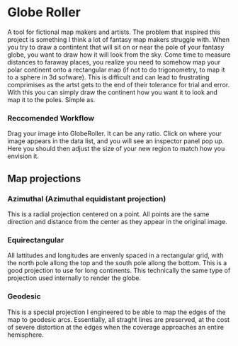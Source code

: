 # Globe Roller
A tool for fictional map makers and artists.
The problem that inspired this project is something I think a lot of fantasy map makers struggle with. When you try to draw a contintent that will sit on or near the pole of your fantasy globe, you want to draw how it will look from the sky. Come time to measure distances to faraway places, you realize you need to somehow map your polar continent onto a rectangular map (if not to do trigonometry, to map it to a sphere in 3d sofware). This is difficult and can lead to frustrating comprimises as the artst gets to the end of their tolerance for trial and error. With this you can simply draw the continent how you want it to look and map it to the poles. Simple as.

### Reccomended Workflow
Drag your image into GlobeRoller. It can be any ratio. Click on where your image appears in the data list, and you will see an inspector panel pop up. Here you should then adjust the size of your new region to match how you envision it.

## Map projections
### Azimuthal (Azimuthal equidistant projection)
This is a radial projection centered on a point. All points are the same direction and distance from the center as they appear in the original image.

### Equirectangular
All lattitudes and longitudes are envenly spaced in a rectangular grid, with the north pole allong the top and the south pole allong the bottom. This is a good projection to use for long continents. This technically the same type of projection used internally to render the globe.

### Geodesic
This is a special projection I engineered to be able to map the edges of the map to geodesic arcs. Essentially, all straght lines are preserved, at the cost of severe distortion at the edges when the coverage approaches an entire hemisphere.
